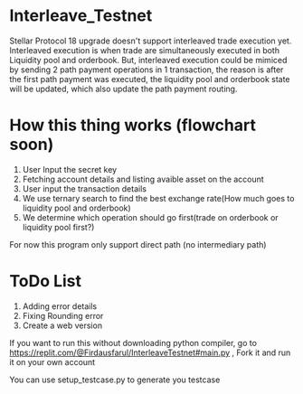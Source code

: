 # Interleave_Testnet
Stellar Protocol 18 upgrade doesn't support interleaved trade execution yet. Interleaved execution is when trade are simultaneously executed in both Liquidity pool and orderbook.
But, interleaved execution could be mimiced by sending 2 path payment operations in 1 transaction, the reason is after the first path payment was executed, 
the liquidity pool and orderbook state will be updated, which also update the path payment routing.

# How this thing works (flowchart soon)
1. User Input the secret key
2. Fetching account details and listing avaible asset on the account
3. User input the transaction details
4. We use ternary search to find the best exchange rate(How much goes to liquidity pool and orderbook)
5. We determine which operation should go first(trade on orderbook or liquidity pool first?)

For now this program only support direct path (no intermediary path)

# ToDo List
1. Adding error details
2. Fixing Rounding error
3. Create a web version

If you want to run this without downloading python compiler, go to https://replit.com/@Firdausfarul/InterleaveTestnet#main.py , Fork it and run it on your own account

You can use setup_testcase.py to generate you testcase
